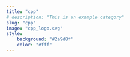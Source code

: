 ```yaml
---
title: "cpp"
# description: "This is an example category"
slug: "cpp"
image: "cpp_logo.svg"
style:
    background: "#2a9d8f"
    color: "#fff"
---
```

